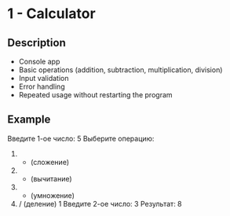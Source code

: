 # 1 - Calculator

## Description

- Console app
- Basic operations (addition, subtraction, multiplication, division)
- Input validation
- Error handling
- Repeated usage without restarting the program

## Example

Введите 1-ое число:
5
Выберите операцию:
1. + (сложение)
2. - (вычитание)
3. * (умножение)
4. / (деление)
1
Введите 2-ое число:
3
Результат: 8